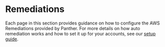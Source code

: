 # Remediations

Each page in this section provides guidance on how to configure the AWS Remediations provided by Panther. For more details on how auto remediation works and how to set it up for your accounts, see our [setup guide](../automatic-remediation.md).
